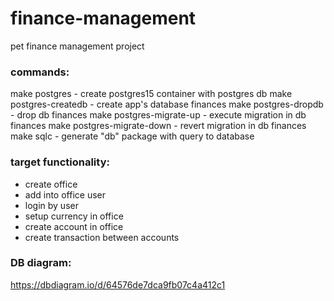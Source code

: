 # finance-management
pet finance management project 

### commands:
make postgres - create postgres15 container with postgres db
make postgres-createdb - create app's database finances
make postgres-dropdb - drop db finances
make postgres-migrate-up - execute migration in db finances
make postgres-migrate-down - revert migration in db finances
make sqlc - generate "db" package with query to database

### target functionality:
- create office
- add into office user
- login by user
- setup currency in office
- create account in office
- create transaction between accounts

### DB diagram:
https://dbdiagram.io/d/64576de7dca9fb07c4a412c1